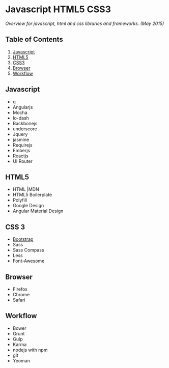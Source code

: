 # Javascript HTML5 CSS3
*Overview for javascript, html and css libraries and frameworks. (May 2015)*
## Table of Contents
  1. [Javascript](#javascript)
  1. [HTML5](#html5)
  1. [CSS3](#css-3)
  1. [Browser](#browser)
  2. [Workflow](#workflow)

## Javascript
- q
- Angularjs
- Mocha
- lo-dash
- Backbonejs
- underscore
- Jquery
- jasmine
- Requirejs
- Emberjs
- Reactjs
- UI Router

## HTML5
- HTML |MDN
- HTML5 Boilerplate
- Polyfill
- Google Design
- Angular Material Design

## CSS 3
- [Bootstrap](http://getbootstrap.com/)
- Sass
- Sass Compass
- Less
- Font-Awesome

## Browser
- Firefox
- Chrome
- Safari

## Workflow
- Bower
- Grunt
- Gulp
- Karma
- nodejs with npm
- git
- Yeoman

